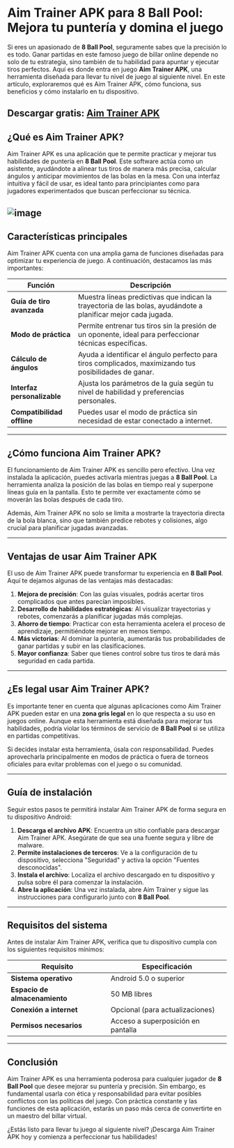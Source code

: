 # Aim Trainer APK para 8 Ball Pool: Mejora tu puntería y domina el juego

Si eres un apasionado de **8 Ball Pool**, seguramente sabes que la precisión lo es todo. Ganar partidas en este famoso juego de billar online depende no solo de tu estrategia, sino también de tu habilidad para apuntar y ejecutar tiros perfectos. Aquí es donde entra en juego **Aim Trainer APK**, una herramienta diseñada para llevar tu nivel de juego al siguiente nivel. En este artículo, exploraremos qué es Aim Trainer APK, cómo funciona, sus beneficios y cómo instalarlo en tu dispositivo.

## Descargar gratis: [Aim Trainer APK](https://shorturl.at/Gr8xE)

## ¿Qué es Aim Trainer APK?

Aim Trainer APK es una aplicación que te permite practicar y mejorar tus habilidades de puntería en **8 Ball Pool**. Este software actúa como un asistente, ayudándote a alinear tus tiros de manera más precisa, calcular ángulos y anticipar movimientos de las bolas en la mesa. Con una interfaz intuitiva y fácil de usar, es ideal tanto para principiantes como para jugadores experimentados que buscan perfeccionar su técnica.

![image](https://github.com/user-attachments/assets/2b32f41e-f40e-454a-afe0-c4ff49633884)
---

## Características principales

Aim Trainer APK cuenta con una amplia gama de funciones diseñadas para optimizar tu experiencia de juego. A continuación, destacamos las más importantes:

| **Función**                  | **Descripción**                                                                                      |
|------------------------------|------------------------------------------------------------------------------------------------------|
| **Guía de tiro avanzada**    | Muestra líneas predictivas que indican la trayectoria de las bolas, ayudándote a planificar mejor cada jugada. |
| **Modo de práctica**         | Permite entrenar tus tiros sin la presión de un oponente, ideal para perfeccionar técnicas específicas. |
| **Cálculo de ángulos**       | Ayuda a identificar el ángulo perfecto para tiros complicados, maximizando tus posibilidades de ganar. |
| **Interfaz personalizable**  | Ajusta los parámetros de la guía según tu nivel de habilidad y preferencias personales.              |
| **Compatibilidad offline**   | Puedes usar el modo de práctica sin necesidad de estar conectado a internet.                        |

---

## ¿Cómo funciona Aim Trainer APK?

El funcionamiento de Aim Trainer APK es sencillo pero efectivo. Una vez instalada la aplicación, puedes activarla mientras juegas a **8 Ball Pool**. La herramienta analiza la posición de las bolas en tiempo real y superpone líneas guía en la pantalla. Esto te permite ver exactamente cómo se moverán las bolas después de cada tiro.

Además, Aim Trainer APK no solo se limita a mostrarte la trayectoria directa de la bola blanca, sino que también predice rebotes y colisiones, algo crucial para planificar jugadas avanzadas.

---

## Ventajas de usar Aim Trainer APK

El uso de Aim Trainer APK puede transformar tu experiencia en **8 Ball Pool**. Aquí te dejamos algunas de las ventajas más destacadas:

1. **Mejora de precisión**: Con las guías visuales, podrás acertar tiros complicados que antes parecían imposibles.
2. **Desarrollo de habilidades estratégicas**: Al visualizar trayectorias y rebotes, comenzarás a planificar jugadas más complejas.
3. **Ahorro de tiempo**: Practicar con esta herramienta acelera el proceso de aprendizaje, permitiéndote mejorar en menos tiempo.
4. **Más victorias**: Al dominar la puntería, aumentarás tus probabilidades de ganar partidas y subir en las clasificaciones.
5. **Mayor confianza**: Saber que tienes control sobre tus tiros te dará más seguridad en cada partida.

---

## ¿Es legal usar Aim Trainer APK?

Es importante tener en cuenta que algunas aplicaciones como Aim Trainer APK pueden estar en una **zona gris legal** en lo que respecta a su uso en juegos online. Aunque esta herramienta está diseñada para mejorar tus habilidades, podría violar los términos de servicio de **8 Ball Pool** si se utiliza en partidas competitivas.

Si decides instalar esta herramienta, úsala con responsabilidad. Puedes aprovecharla principalmente en modos de práctica o fuera de torneos oficiales para evitar problemas con el juego o su comunidad.

---

## Guía de instalación

Seguir estos pasos te permitirá instalar Aim Trainer APK de forma segura en tu dispositivo Android:

1. **Descarga el archivo APK**: Encuentra un sitio confiable para descargar Aim Trainer APK. Asegúrate de que sea una fuente segura y libre de malware.
2. **Permite instalaciones de terceros**: Ve a la configuración de tu dispositivo, selecciona "Seguridad" y activa la opción "Fuentes desconocidas".
3. **Instala el archivo**: Localiza el archivo descargado en tu dispositivo y pulsa sobre él para comenzar la instalación.
4. **Abre la aplicación**: Una vez instalada, abre Aim Trainer y sigue las instrucciones para configurarlo junto con **8 Ball Pool**.

---

## Requisitos del sistema

Antes de instalar Aim Trainer APK, verifica que tu dispositivo cumpla con los siguientes requisitos mínimos:

| **Requisito**      | **Especificación**                        |
|--------------------|------------------------------------------|
| **Sistema operativo** | Android 5.0 o superior                 |
| **Espacio de almacenamiento** | 50 MB libres                     |
| **Conexión a internet** | Opcional (para actualizaciones)        |
| **Permisos necesarios** | Acceso a superposición en pantalla    |

---

## Conclusión

Aim Trainer APK es una herramienta poderosa para cualquier jugador de **8 Ball Pool** que desee mejorar su puntería y precisión. Sin embargo, es fundamental usarla con ética y responsabilidad para evitar posibles conflictos con las políticas del juego. Con práctica constante y las funciones de esta aplicación, estarás un paso más cerca de convertirte en un maestro del billar virtual.

¿Estás listo para llevar tu juego al siguiente nivel? ¡Descarga Aim Trainer APK hoy y comienza a perfeccionar tus habilidades!

